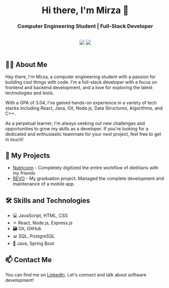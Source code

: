 <div align="center">
  <h1>Hi there, I'm Mirza 👋</h1>
  <h3>Computer Engineering Student | Full-Stack Developer </h3>
  <br>
  <a href="http://nutriconn.com/"><img src="https://img.shields.io/badge/Nutriconn-Digitized_entire_workflow_of_dietitians-orange"></a>
  <a href="https://senior.ceng.metu.edu.tr/2023/revo/"><img src="https://img.shields.io/badge/REVO-Blockchain_based_vote_counting_app-blue"></a>
  <br>
  <br>
</div>

## 👨‍💻 About Me

Hey there, I'm Mirza, a computer engineering student with a passion for building cool things with code. I'm a full-stack developer with a focus on frontend and backend development, and a love for exploring the latest technologies and tools. 

With a GPA of 3.04, I've gained hands-on experience in a variety of tech stacks including React, Java, Git, Node.js, Data Structures, Algorithms, and C++. 

As a perpetual learner, I'm always seeking out new challenges and opportunities to grow my skills as a developer. If you're looking for a dedicated and enthusiastic teammate for your next project, feel free to get in touch!


## 🚀 My Projects

- [Nutriconn](http://nutriconn.com/) - Completely digitized the entire workflow of dietitians with my friends
- [REVO](https://senior.ceng.metu.edu.tr/2023/revo/) - My graduation project. Managed the complete development and maintenance of a mobile app.

## 🛠️ Skills and Technologies
- 💻 JavaScript, HTML, CSS
- ⚛️ React, Node.js, Express.js
- 🗃️ Git, GitHub
- 📊 SQL, PostgreSQL
- 🐝 Java, Spring Boot

## 📫 Contact Me
You can find me on [LinkedIn](https://www.linkedin.com/in/yusuf-mirza-altay-b03409168/). Let's connect and talk about software development!


<!--
### SkillSet
[![Profile views: YMirzaa](https://gpvc.arturio.dev/YMirzaa)](https://github.com/YMirzaa)
[![Linkedin: YMirzaa](https://img.shields.io/badge/-Follow-blue?style=flat-square&logo=Linkedin&logoColor=white&link=https://www.linkedin.com/in/yusuf-mirza-%C3%B6ks%C3%BCz-b03409168/)](https://www.linkedin.com/in/yusuf-mirza-%C3%B6ks%C3%BCz-b03409168/)
[![mail: ymirzaa](https://img.shields.io/badge/-Mail-red?style=flat-square&logo=Gmail&logoColor=white&link=mailto:ymiirza@gmail.com)](mailto:ymiirza@gmail.com)

![JavaScript](https://img.shields.io/badge/-JavaScript-000?&logo=JavaScript)
![TypeScript](https://img.shields.io/badge/-TypeScript-000?&logo=TypeScript)
![React](https://img.shields.io/badge/-React-000?&logo=React)
![React Native](https://img.shields.io/badge/React_Native-000.svg?&logo=react&logoColor=%2361DAFB)
![NodeJS](https://img.shields.io/badge/node.js-000?&logo=node.js&logoColor=white)
![Express.js](https://img.shields.io/badge/express.js-000.svg?&logo=express&logoColor=%2361DAFB)
![Python](https://img.shields.io/badge/-Python-000?&logo=Python)
![C++](https://img.shields.io/badge/-C++-000?&logo=c%2b%2b&logoColor=00599C)
![SQL](https://img.shields.io/badge/-SQL-000?&logo=PostgreSQL)
![MongoDB](https://img.shields.io/badge/-MongoDB-000?&logo=MongoDB)
![AWS](https://img.shields.io/badge/-AWS-000?&logo=Amazon-AWS&logoColor=F90)
![Linux](https://img.shields.io/badge/-Linux-000?&logo=Linux)

### 📈 My Github status:
[![Apoorv's github && 42 stats](https://github-readme-stats.vercel.app/api?username=ymirzaa&show_icons=true&theme=radical)](https://github.com/YMirzaa)
[![Top Langs](https://github-readme-stats.vercel.app/api/top-langs/?username=ymirzaa&layout=compact&theme=radical)](https://github.com/YMirzaa)
-->

